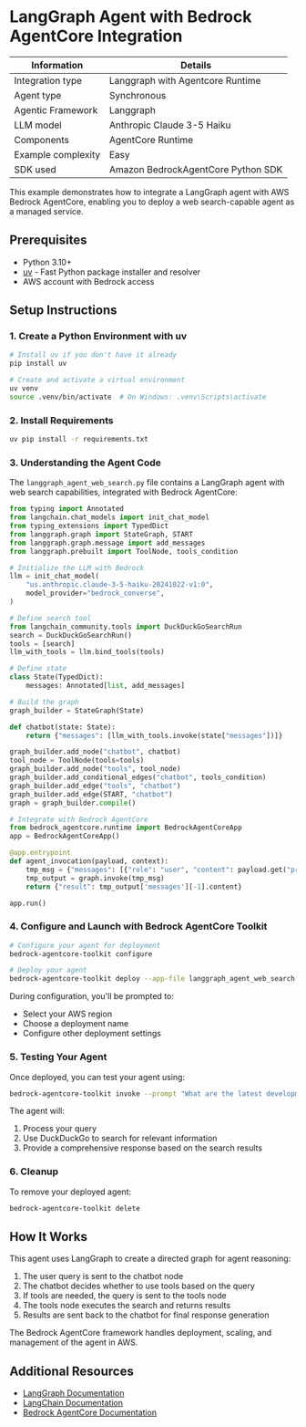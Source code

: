 # LangGraph Agent with Bedrock AgentCore Integration

| Information         | Details                                                                      |
|---------------------|------------------------------------------------------------------------------|
| Integration type    | Langgraph with Agentcore Runtime                                               |
| Agent type          | Synchronous                                                                  |
| Agentic Framework   | Langgraph                                                                      |
| LLM model           | Anthropic Claude 3-5 Haiku                                                    |
| Components          | AgentCore Runtime                                                            |
| Example complexity  | Easy                                                                         |
| SDK used            | Amazon BedrockAgentCore Python SDK                                           |


This example demonstrates how to integrate a LangGraph agent with AWS Bedrock AgentCore, enabling you to deploy a web search-capable agent as a managed service.

## Prerequisites

- Python 3.10+
- [uv](https://github.com/astral-sh/uv) - Fast Python package installer and resolver
- AWS account with Bedrock access

## Setup Instructions

### 1. Create a Python Environment with uv

```bash
# Install uv if you don't have it already
pip install uv

# Create and activate a virtual environment
uv venv
source .venv/bin/activate  # On Windows: .venv\Scripts\activate
```

### 2. Install Requirements

```bash
uv pip install -r requirements.txt
```

### 3. Understanding the Agent Code

The `langgraph_agent_web_search.py` file contains a LangGraph agent with web search capabilities, integrated with Bedrock AgentCore:

```python
from typing import Annotated
from langchain.chat_models import init_chat_model
from typing_extensions import TypedDict
from langgraph.graph import StateGraph, START
from langgraph.graph.message import add_messages
from langgraph.prebuilt import ToolNode, tools_condition

# Initialize the LLM with Bedrock
llm = init_chat_model(
    "us.anthropic.claude-3-5-haiku-20241022-v1:0",
    model_provider="bedrock_converse",
)

# Define search tool
from langchain_community.tools import DuckDuckGoSearchRun
search = DuckDuckGoSearchRun()
tools = [search]
llm_with_tools = llm.bind_tools(tools)

# Define state
class State(TypedDict):
    messages: Annotated[list, add_messages]

# Build the graph
graph_builder = StateGraph(State)

def chatbot(state: State):
    return {"messages": [llm_with_tools.invoke(state["messages"])]}

graph_builder.add_node("chatbot", chatbot)
tool_node = ToolNode(tools=tools)
graph_builder.add_node("tools", tool_node)
graph_builder.add_conditional_edges("chatbot", tools_condition)
graph_builder.add_edge("tools", "chatbot")
graph_builder.add_edge(START, "chatbot")
graph = graph_builder.compile()

# Integrate with Bedrock AgentCore
from bedrock_agentcore.runtime import BedrockAgentCoreApp
app = BedrockAgentCoreApp()

@app.entrypoint
def agent_invocation(payload, context):
    tmp_msg = {"messages": [{"role": "user", "content": payload.get("prompt", "No prompt found in input")}]}
    tmp_output = graph.invoke(tmp_msg)
    return {"result": tmp_output['messages'][-1].content}

app.run()
```

### 4. Configure and Launch with Bedrock AgentCore Toolkit

```bash
# Configure your agent for deployment
bedrock-agentcore-toolkit configure

# Deploy your agent
bedrock-agentcore-toolkit deploy --app-file langgraph_agent_web_search.py
```

During configuration, you'll be prompted to:
- Select your AWS region
- Choose a deployment name
- Configure other deployment settings

### 5. Testing Your Agent

Once deployed, you can test your agent using:

```bash
bedrock-agentcore-toolkit invoke --prompt "What are the latest developments in quantum computing?"
```

The agent will:
1. Process your query
2. Use DuckDuckGo to search for relevant information
3. Provide a comprehensive response based on the search results

### 6. Cleanup

To remove your deployed agent:

```bash
bedrock-agentcore-toolkit delete
```

## How It Works

This agent uses LangGraph to create a directed graph for agent reasoning:

1. The user query is sent to the chatbot node
2. The chatbot decides whether to use tools based on the query
3. If tools are needed, the query is sent to the tools node
4. The tools node executes the search and returns results
5. Results are sent back to the chatbot for final response generation

The Bedrock AgentCore framework handles deployment, scaling, and management of the agent in AWS.

## Additional Resources

- [LangGraph Documentation](https://github.com/langchain-ai/langgraph)
- [LangChain Documentation](https://python.langchain.com/docs/get_started/introduction)
- [Bedrock AgentCore Documentation](https://docs.aws.amazon.com/bedrock/latest/userguide/agents-core.html)